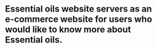 # Essential oils website servers as an e-commerce website for users who would like to know more about Essential oils. 
